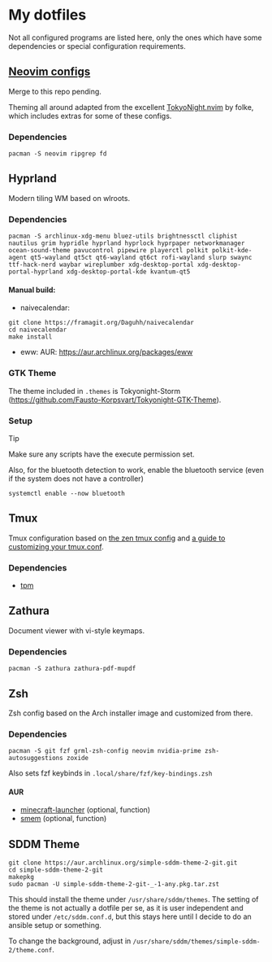 # My dotfiles

Not all configured programs are listed here, only the ones which have some dependencies or special configuration requirements.

## [Neovim configs](https://github.com/giodueck/nvim)
Merge to this repo pending.

Theming all around adapted from the excellent [TokyoNight.nvim](https://github.com/folke/tokyonight.nvim) by folke, which includes extras for some of these configs.

### Dependencies
```
pacman -S neovim ripgrep fd
```

## Hyprland
Modern tiling WM based on wlroots.

### Dependencies
```
pacman -S archlinux-xdg-menu bluez-utils brightnessctl cliphist nautilus grim hypridle hyprland hyprlock hyprpaper networkmanager ocean-sound-theme pavucontrol pipewire playerctl polkit polkit-kde-agent qt5-wayland qt5ct qt6-wayland qt6ct rofi-wayland slurp swaync ttf-hack-nerd waybar wireplumber xdg-desktop-portal xdg-desktop-portal-hyprland xdg-desktop-portal-kde kvantum-qt5
```
#### Manual build:
- naivecalendar:
```shell
git clone https://framagit.org/Daguhh/naivecalendar
cd naivecalendar
make install
```

- eww:
AUR: https://aur.archlinux.org/packages/eww

### GTK Theme
The theme included in `.themes` is Tokyonight-Storm (https://github.com/Fausto-Korpsvart/Tokyonight-GTK-Theme).

### Setup
> [!TIP]
> Make sure any scripts have the execute permission set.

Also, for the bluetooth detection to work, enable the bluetooth service (even if the system does not have a
controller)
```
systemctl enable --now bluetooth
```

## Tmux
Tmux configuration based on [the zen tmux config](https://www.youtube.com/watch?v=DzNmUNvnB04)
and [a guide to customizing your tmux.conf](https://hamvocke.com/blog/a-guide-to-customizing-your-tmux-conf/).

### Dependencies
- [tpm](https://github.com/tmux-plugins/tpm)

## Zathura
Document viewer with vi-style keymaps.

### Dependencies
```
pacman -S zathura zathura-pdf-mupdf
```

## Zsh
Zsh config based on the Arch installer image and customized from there.

### Dependencies
```
pacman -S git fzf grml-zsh-config neovim nvidia-prime zsh-autosuggestions zoxide
```

Also sets fzf keybinds in `.local/share/fzf/key-bindings.zsh`

#### AUR
- [minecraft-launcher](https://aur.archlinux.org/packages/minecraft-launcher) (optional, function)
- [smem](https://aur.archlinux.org/packages/smem) (optional, function)

## SDDM Theme
```
git clone https://aur.archlinux.org/simple-sddm-theme-2-git.git
cd simple-sddm-theme-2-git
makepkg
sudo pacman -U simple-sddm-theme-2-git-_-1-any.pkg.tar.zst
```

This should install the theme under `/usr/share/sddm/themes`. The setting of the theme is not actually a dotfile per se,
as it is user independent and stored under `/etc/sddm.conf.d`, but this stays here until I decide to do an ansible setup
or something.

To change the background, adjust in `/usr/share/sddm/themes/simple-sddm-2/theme.conf`.
